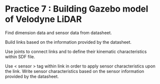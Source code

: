 # Practice 7 : Building Gazebo model of Velodyne LiDAR

Find dimension data and sensor data from datasheet.

Build links based on the information provided by the datasheet.

Use joints to connect links and to define their kinematic characteristics within SDF file.

Use < sensor > tag within link in order to apply sensor characteristics upon the link. Write sensor characteristics based on the sensor information provided by the datasheet.
